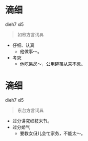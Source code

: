 # 滴细
dieh7 xi5
> 如皋方言词典
- 仔细、认真
  - 他做事～。
- 考究
  - 他吃杲昃～，公用碗筷从来不惹。

# 滴细
dieh7 xi5
> 东台方言词典
- 过分讲究细枝末节。
- 过分娇气
  - 要教女伢儿会忙家务，不能太～。
